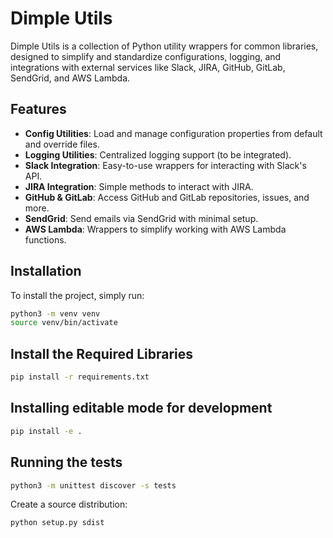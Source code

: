 # Dimple Utils

Dimple Utils is a collection of Python utility wrappers for common libraries, designed to simplify and standardize configurations, logging, and integrations with external services like Slack, JIRA, GitHub, GitLab, SendGrid, and AWS Lambda.

## Features
- **Config Utilities**: Load and manage configuration properties from default and override files.
- **Logging Utilities**: Centralized logging support (to be integrated).
- **Slack Integration**: Easy-to-use wrappers for interacting with Slack's API.
- **JIRA Integration**: Simple methods to interact with JIRA.
- **GitHub & GitLab**: Access GitHub and GitLab repositories, issues, and more.
- **SendGrid**: Send emails via SendGrid with minimal setup.
- **AWS Lambda**: Wrappers to simplify working with AWS Lambda functions.

## Installation

To install the project, simply run:

```bash
python3 -m venv venv
source venv/bin/activate
```

## Install the Required Libraries

```bash
pip install -r requirements.txt
```

## Installing editable mode for development

```bash
pip install -e .
```

## Running the tests

```bash
python3 -m unittest discover -s tests
```

Create a source distribution:
```shell
python setup.py sdist
```